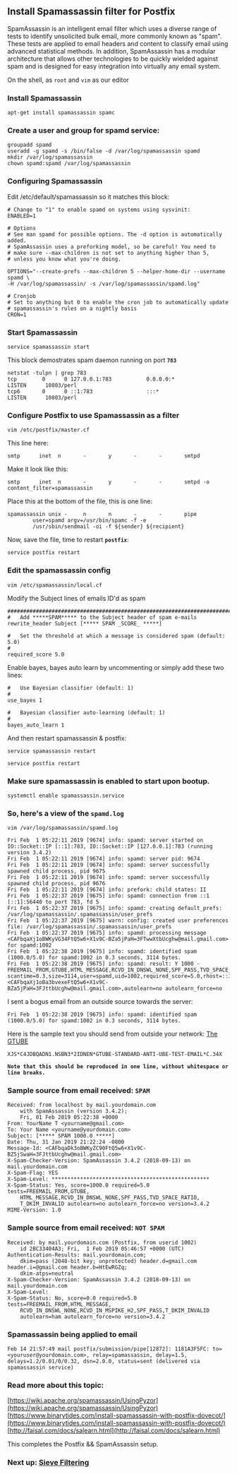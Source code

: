## Install Spamassassin filter for Postfix
SpamAssassin is an intelligent email filter which uses a diverse range of tests to identify unsolicited bulk email, more commonly known as "spam". These tests are applied to email headers and content to classify email using advanced statistical methods. In addition, SpamAssassin has a modular architecture that allows other technologies to be quickly wielded against spam and is designed for easy integration into virtually any email system.

On the shell, as `root` and `vim` as our editor
### Install Spamassassin
~~~~
apt-get install spamassassin spamc
~~~~

### Create a user and group for spamd service:
~~~~
groupadd spamd
useradd -g spamd -s /bin/false -d /var/log/spamassassin spamd
mkdir /var/log/spamassassin
chown spamd:spamd /var/log/spamassassin
~~~~

### Configuring Spamassassin
Edit /etc/default/spamassassin so it matches this block:
~~~~
# Change to "1" to enable spamd on systems using sysvinit:
ENABLED=1

# Options
# See man spamd for possible options. The -d option is automatically added.
# SpamAssassin uses a preforking model, so be careful! You need to
# make sure --max-children is not set to anything higher than 5,
# unless you know what you're doing.

OPTIONS="--create-prefs --max-children 5 --helper-home-dir --username spamd \
-H /var/log/spamassassin/ -s /var/log/spamassassin/spamd.log"

# Cronjob
# Set to anything but 0 to enable the cron job to automatically update
# spamassassin's rules on a nightly basis
CRON=1
~~~~

### Start Spamassassin
~~~~
service spamassassin start
~~~~
This block demostrates spam daemon running on port **`783`**
~~~~
netstat -tulpn | grep 783
tcp        0      0 127.0.0.1:783           0.0.0.0:*               LISTEN      10803/perl
tcp6       0      0 ::1:783                 :::*                    LISTEN      10803/perl
~~~~

### Configure Postfix to use Spamassassin as a filter
~~~~
vim /etc/postfix/master.cf
~~~~
This line here:
~~~~
smtp      inet  n       -       y       -       -       smtpd
~~~~
Make it look like this:
~~~~
smtp      inet  n       -       y       -       -       smtpd -o content_filter=spamassassin
~~~~

Place this at the bottom of the file, this is one line:
~~~~
spamassassin unix -     n       n       -       -       pipe
        user=spamd argv=/usr/bin/spamc -f -e  
        /usr/sbin/sendmail -oi -f ${sender} ${recipient}
~~~~
Now, save the file, time to restart **`postfix`**:
~~~~
service postfix restart
~~~~

### Edit the spamassassin config
~~~~
vim /etc/spamassassin/local.cf
~~~~
Modify the Subject lines of emails ID'd as spam
~~~~
###########################################################################
#   Add *****SPAM***** to the Subject header of spam e-mails
rewrite_header Subject [***** SPAM _SCORE_ *****]
~~~~
~~~~
#   Set the threshold at which a message is considered spam (default: 5.0)
#
required_score 5.0
~~~~

Enable bayes, bayes auto learn by uncommenting or simply add these two lines:
~~~~
#   Use Bayesian classifier (default: 1)
#
use_bayes 1
~~~~
~~~~
#   Bayesian classifier auto-learning (default: 1)
#
bayes_auto_learn 1
~~~~

And then restart spamassassin & postfix:
~~~~
service spamassassin restart
~~~~
~~~~
service postfix restart
~~~~
### Make sure spamassassin is enabled to start upon bootup.
~~~~
systemctl enable spamassassin.service
~~~~

### So, here's a view of the **`spamd.log`**
~~~~
vim /var/log/spamassassin/spamd.log
~~~~

~~~~
Fri Feb  1 05:22:11 2019 [9674] info: spamd: server started on IO::Socket::IP [::1]:783, IO::Socket::IP [127.0.0.1]:783 (running version 3.4.2)
Fri Feb  1 05:22:11 2019 [9674] info: spamd: server pid: 9674
Fri Feb  1 05:22:11 2019 [9674] info: spamd: server successfully spawned child process, pid 9675
Fri Feb  1 05:22:11 2019 [9674] info: spamd: server successfully spawned child process, pid 9676
Fri Feb  1 05:22:11 2019 [9674] info: prefork: child states: II
Fri Feb  1 05:22:37 2019 [9675] info: spamd: connection from ::1 [::1]:56440 to port 783, fd 5
Fri Feb  1 05:22:37 2019 [9675] info: spamd: creating default_prefs: /var/log/spamassassin/.spamassassin/user_prefs
Fri Feb  1 05:22:37 2019 [9675] warn: config: created user preferences file: /var/log/spamassassin/.spamassassin/user_prefs
Fri Feb  1 05:22:37 2019 [9675] info: spamd: processing message <CAFbqaXj1oBWKyVG34FtQ5w6+X1v9C-BZa5jPaH=3FTwwXtbUcghw@mail.gmail.com> for spamd:1002
Fri Feb  1 05:22:38 2019 [9675] info: spamd: identified spam (1000.0/5.0) for spamd:1002 in 0.3 seconds, 3114 bytes.
Fri Feb  1 05:22:38 2019 [9675] info: spamd: result: Y 1000 - FREEMAIL_FROM,GTUBE,HTML_MESSAGE,RCVD_IN_DNSWL_NONE,SPF_PASS,TVD_SPACE_RATIO,T_DKIM_INVALID scantime=0.3,size=3114,user=spamd,uid=1002,required_score=5.0,rhost=::1,raddr=::1,rport=56440,mid=<CAFbqaXj1oBa3bvexeFtQ5w6+X1v9C-BZa5jPaH=3FJttbUcghw@mail.gmail.com>,autolearn=no autolearn_force=no
~~~~

I sent a bogus email from an outside source towards the server:
~~~~
Fri Feb  1 05:22:38 2019 [9675] info: spamd: identified spam (1000.0/5.0) for spamd:1002 in 0.3 seconds, 3114 bytes.
~~~~

Here is the sample text you should send from outside your network: [The GTUBE](https://spamassassin.apache.org/gtube//)
~~~~
XJS*C4JDBQADN1.NSBN3*2IDNEN*GTUBE-STANDARD-ANTI-UBE-TEST-EMAIL*C.34X
~~~~
**` Note that this should be reproduced in one line, without whitespace or line breaks. `**


### Sample source from email received: **`SPAM`**
~~~~
Received: from localhost by mail.yourdomain.com
	with SpamAssassin (version 3.4.2);
	Fri, 01 Feb 2019 05:22:38 +0000
From: YourName T <yourname@gmail.com>
To: Your Name <yourname@yourdomain.com>
Subject: [***** SPAM 1000.0 *****] 
Date: Thu, 31 Jan 2019 21:22:24 -0800
Message-Id: <CAFbqaDk3oBWKyZC90FtQ5w6+X1v9C-BZ5jSwaH=3FJttbUcghw@mail.gmail.com>
X-Spam-Checker-Version: SpamAssassin 3.4.2 (2018-09-13) on mail.yourdomain.com
X-Spam-Flag: YES
X-Spam-Level: **************************************************
X-Spam-Status: Yes, score=1000.0 required=5.0 tests=FREEMAIL_FROM,GTUBE,
	HTML_MESSAGE,RCVD_IN_DNSWL_NONE,SPF_PASS,TVD_SPACE_RATIO,
	T_DKIM_INVALID autolearn=no autolearn_force=no version=3.4.2
MIME-Version: 1.0
~~~~

### Sample source from email received: **`NOT SPAM`**
~~~~
Received: by mail.yourdomain.com (Postfix, from userid 1002)
	id 2BC33404A3; Fri,  1 Feb 2019 05:46:57 +0000 (UTC)
Authentication-Results: mail.yourdomain.com;
	dkim=pass (2048-bit key; unprotected) header.d=gmail.com header.i=@gmail.com header.b=HtEwRGZq;
	dkim-atps=neutral
X-Spam-Checker-Version: SpamAssassin 3.4.2 (2018-09-13) on mail.yourdomain.com
X-Spam-Level: 
X-Spam-Status: No, score=0.0 required=5.0 tests=FREEMAIL_FROM,HTML_MESSAGE,
	RCVD_IN_DNSWL_NONE,RCVD_IN_MSPIKE_H2,SPF_PASS,T_DKIM_INVALID
	autolearn=ham autolearn_force=no version=3.4.2
~~~~

### Spamassassin being applied to email
~~~~
Feb 14 21:57:49 mail postfix/submission/pipe[12872]: 1181A3F5FC: to=<youruser@yourdomain.com>, relay=spamassassin, delay=1.5, delays=1.2/0.01/0/0.32, dsn=2.0.0, status=sent (delivered via spamassassin service)
~~~~

### Read more about this topic:
[https://wiki.apache.org/spamassassin/UsingPyzor](https://wiki.apache.org/spamassassin/UsingPyzor)<br>
[https://www.binarytides.com/install-spamassassin-with-postfix-dovecot/](https://www.binarytides.com/install-spamassassin-with-postfix-dovecot/)<br>
[http://faisal.com/docs/salearn.html](http://faisal.com/docs/salearn.html)

This completes the Postfix && SpamAssassin setup.
<br>
### Next up: [Sieve Filtering](https://github.com/insideTheFlux/Mail-Server-With-Extras/blob/master/SieveFiltering.md)
